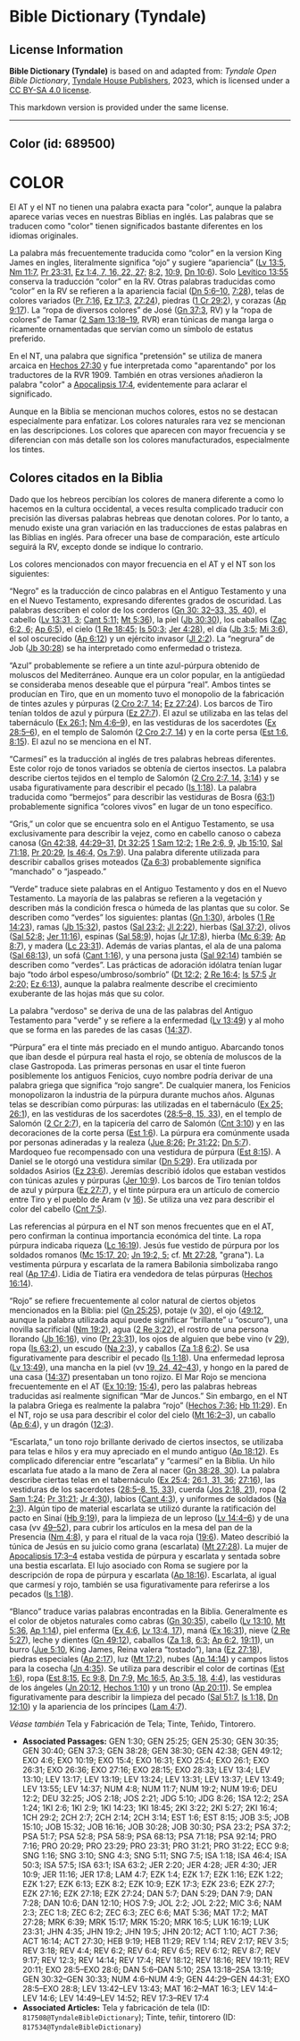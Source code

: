 # Bible Dictionary (Tyndale)

## License Information

**Bible Dictionary (Tyndale)** is based on and adapted from: _Tyndale Open Bible Dictionary_, [Tyndale House Publishers](https://tyndaleopenresources.com/), 2023, which is licensed under a [CC BY-SA 4.0 license](https://creativecommons.org/licenses/by-sa/4.0/legalcode.en).

This markdown version is provided under the same license.



--------------------------------

## Color (id: 689500)

COLOR
=====

El AT y el NT no tienen una palabra exacta para "color", aunque la palabra aparece varias veces en nuestras Biblias en inglés. Las palabras que se traducen como "color" tienen significados bastante diferentes en los idiomas originales.

La palabra más frecuentemente traducida como “color” en la version King James en ingles, literalmente significa “ojo” y sugiere “apariencia” ([Lv 13:5,](https://ref.ly/Lev13:55) [Nm 11:7,](https://ref.ly/Num11:7) [Pr 23:31,](https://ref.ly/Prov23:31) [Ez 1:4, 7, 16, 22, 27;](https://ref.ly/Ezek1:4,Ezek1:7,Ezek1:16,Ezek1:22,Ezek1:27) [8:2,](https://ref.ly/Ezek8:2) [10:9,](https://ref.ly/Ezek10:9) [Dn 10:6](https://ref.ly/Dan10:6)). Solo [Levítico 13:55](https://ref.ly/Lev13:55) conserva la traducción “color” en la RV. Otras palabras traducidas como “color” en la RV se refieren a la apariencia facial ([Dn 5:6–10,](https://ref.ly/Dan5:6-Dan5:10) [7:28](https://ref.ly/Dan7:28)), telas de colores variados ([Pr 7:16,](https://ref.ly/Prov7:16) [Ez 17:3,](https://ref.ly/Ezek17:3) [27:24](https://ref.ly/Ezek27:24)), piedras ([1 Cr 29:2](https://ref.ly/1Chr29:2)), y corazas ([Ap 9:17](https://ref.ly/Rev9:17)). La “ropa de diversos colores” de José ([Gn 37:3](https://ref.ly/Gen37:3), RV) y la “ropa de colores” de Tamar ([2 Sam 13:18–19](https://ref.ly/2Sam13:18-2Sam13:19), RVR) eran túnicas de manga larga o ricamente ornamentadas que servían como un símbolo de estatus preferido.

En el NT, una palabra que significa "pretensión" se utiliza de manera arcaica en [Hechos 27:30](https://ref.ly/Acts27:30) y fue interpretada como "aparentando" por los traductores de la RVR 1909\. También en otras versiones añadieron la palabra "color" a [Apocalipsis 17:4](https://ref.ly/Rev17:4), evidentemente para aclarar el significado.

Aunque en la Biblia se mencionan muchos colores, estos no se destacan especialmente para enfatizar. Los colores naturales rara vez se mencionan en las descripciones. Los colores que aparecen con mayor frecuencia y se diferencian con más detalle son los colores manufacturados, especialmente los tintes.

Colores citados en la Biblia
----------------------------

Dado que los hebreos percibían los colores de manera diferente a como lo hacemos en la cultura occidental, a veces resulta complicado traducir con precisión las diversas palabras hebreas que denotan colores. Por lo tanto, a menudo existe una gran variación en las traducciones de estas palabras en las Biblias en inglés. Para ofrecer una base de comparación, este artículo seguirá la RV, excepto donde se indique lo contrario.

Los colores mencionados con mayor frecuencia en el AT y el NT son los siguientes:

“Negro” es la traducción de cinco palabras en el Antiguo Testamento y una en el Nuevo Testamento, expresando diferentes grados de oscuridad. Las palabras describen el color de los corderos ([Gn 30: 32–33, 35, 40](https://ref.ly/Gen30:32-Gen30:33,Gen30:35,Gen30:40)), el cabello ([Lv 13:31, 3;](https://ref.ly/Lev13:31,Lev13:37) [Cant 5:11;](https://ref.ly/Song5:11) [Mt 5:36](https://ref.ly/Matt5:36)), la piel ([Jb 30:30](https://ref.ly/Job30:30)), los caballos ([Zac 6:2, 6;](https://ref.ly/Zech6:2,Zech6:6) [Ap 6:5](https://ref.ly/Rev6:5)), el cielo ([1 Re 18:45;](https://ref.ly/1Kgs18:45) [Is 50:3;](https://ref.ly/Isa50:3) [Jer 4:28](https://ref.ly/Jer4:28)), el día ([Jb 3:5;](https://ref.ly/Job3:5) [Mi 3:6](https://ref.ly/Mic3:6)), el sol oscurecido ([Ap 6:12](https://ref.ly/Rev6:12)) y un ejército invasor ([Jl 2:2](https://ref.ly/Joel2:2)). La “negrura” de Job ([Jb 30:28](https://ref.ly/Job30:28)) se ha interpretado como enfermedad o tristeza.

“Azul” probablemente se refiere a un tinte azul\-púrpura obtenido de moluscos del Mediterráneo. Aunque era un color popular, en la antigüedad se consideraba menos deseable que el púrpura “real”. Ambos tintes se producían en Tiro, que en un momento tuvo el monopolio de la fabricación de tintes azules y púrpuras ([2 Cro 2:7, 14;](https://ref.ly/2Chr2:7,2Chr2:14) [Ez 27:24](https://ref.ly/Ezek27:24)). Los barcos de Tiro tenían toldos de azul y púrpura ([Ez 27:7](https://ref.ly/Ezek27:7)). El azul se utilizaba en las telas del tabernáculo ([Ex 26:1;](https://ref.ly/Exod26:1) [Nm 4:6–9](https://ref.ly/Num4:6-Num4:9)), en las vestiduras de los sacerdotes ([Ex 28:5–6](https://ref.ly/Exod28:5-Exod28:6)), en el templo de Salomón ([2 Cro 2:7, 14](https://ref.ly/2Chr2:7,2Chr2:14)) y en la corte persa ([Est 1:6,](https://ref.ly/Esth1:6) [8:15](https://ref.ly/Esth8:15)). El azul no se menciona en el NT.

“Carmesí” es la traducción al inglés de tres palabras hebreas diferentes. Este color rojo de tonos variados se obtenía de ciertos insectos. La palabra describe ciertos tejidos en el templo de Salomón ([2 Cro 2:7, 14,](https://ref.ly/2Chr2:7,2Chr2:14) [3:14](https://ref.ly/2Chr3:14)) y se usaba figurativamente para describir el pecado ([Is 1:18](https://ref.ly/Isa1:18)). La palabra traducida como “bermejos” para describir las vestiduras de Bosra ([63:1](https://ref.ly/Isa63:1)) probablemente significa “colores vivos” en lugar de un tono específico.

“Gris,” un color que se encuentra solo en el Antiguo Testamento, se usa exclusivamente para describir la vejez, como en cabello canoso o cabeza canosa ([Gn 42:38,](https://ref.ly/Gen42:38) [44:29–31,](https://ref.ly/Gen44:29-Gen44:31) [Dt 32:25](https://ref.ly/Deut32:25) [1 Sam 12:2;](https://ref.ly/1Sam12:2) [1 Re 2:6, 9,](https://ref.ly/1Kgs2:6,1Kgs2:9) [Jb 15:10,](https://ref.ly/Job15:10) [Sal 71:18,](https://ref.ly/Ps71:18) [Pr 20:29,](https://ref.ly/Prov20:29) [Is 46:4,](https://ref.ly/Isa46:4) [Os 7:9](https://ref.ly/Hos7:9)). Una palabra diferente utilizada para describir caballos grises moteados ([Za 6:3](https://ref.ly/Zech6:3)) probablemente significa “manchado” o “jaspeado.”

“Verde” traduce siete palabras en el Antiguo Testamento y dos en el Nuevo Testamento. La mayoría de las palabras se refieren a la vegetación y describen más la condición fresca o húmeda de las plantas que su color. Se describen como “verdes” los siguientes: plantas ([Gn 1:30](https://ref.ly/Gen1:30)), árboles ([1 Re 14:23](https://ref.ly/1Kgs14:23)), ramas ([Jb 15:32](https://ref.ly/Job15:32)), pastos ([Sal 23:2;](https://ref.ly/Ps23:2) [Jl 2:22](https://ref.ly/Joel2:22)), hierbas ([Sal 37:2](https://ref.ly/Ps37:2)), olivos ([Sal 52:8;](https://ref.ly/Ps52:8) [Jer 11:16](https://ref.ly/Jer11:16)), espinas ([Sal 58:9](https://ref.ly/Ps58:9)), hojas ([Jr 17:8](https://ref.ly/Jer17:8)), hierba ([Mc 6:39;](https://ref.ly/Mark6:39) [Ap 8:7](https://ref.ly/Rev8:7)), y madera ([Lc 23:31](https://ref.ly/Luke23:31)). Además de varias plantas, el ala de una paloma ([Sal 68:13](https://ref.ly/Ps68:13)), un sofá ([Cant 1:16](https://ref.ly/Song1:16)), y una persona justa ([Sal 92:14](https://ref.ly/Ps92:14)) también se describen como “verdes”. Las prácticas de adoración idólatra tenían lugar bajo “todo árbol espeso/umbroso/sombrío” ([Dt 12:2;](https://ref.ly/Deut12:2) [2 Re 16:4;](https://ref.ly/2Kgs16:4) [Is 57:5](https://ref.ly/Isa57:5) [Jr 2:20;](https://ref.ly/Jer2:20) [Ez 6:13](https://ref.ly/Ezek6:13)), aunque la palabra realmente describe el crecimiento exuberante de las hojas más que su color.

La palabra "verdoso" se deriva de una de las palabras del Antiguo Testamento para "verde" y se refiere a la enfermedad ([Lv 13:49](https://ref.ly/Lev13:49)) y al moho que se forma en las paredes de las casas ([14:37](https://ref.ly/Lev14:37)).

“Púrpura” era el tinte más preciado en el mundo antiguo. Abarcando tonos que iban desde el púrpura real hasta el rojo, se obtenía de moluscos de la clase Gastropoda. Las primeras personas en usar el tinte fueron posiblemente los antiguos Fenicios, cuyo nombre podría derivar de una palabra griega que significa “rojo sangre”. De cualquier manera, los Fenicios monopolizaron la industria de la púrpura durante muchos años. Algunas telas se describían como púrpuras: las utilizadas en el tabernáculo ([Ex 25;](https://ref.ly/Exod25:4) [26:1](https://ref.ly/Exod26:1)), en las vestiduras de los sacerdotes ([28:5–8, 15, 33](https://ref.ly/Exod28:5-Exod28:8,Exod28:15,Exod28:33)), en el templo de Salomón ([2 Cr 2:7](https://ref.ly/2Chr2:7)), en la tapicería del carro de Salomón ([Cnt 3:10](https://ref.ly/Song3:10)) y en las decoraciones de la corte persa ([Est 1:6](https://ref.ly/Esth1:6)). La púrpura era comúnmente usada por personas adineradas y la realeza ([Jue 8:26;](https://ref.ly/Judg8:26) [Pr 31:22;](https://ref.ly/Prov31:22) [Dn 5:7](https://ref.ly/Dan5:7)). Mardoqueo fue recompensado con una vestidura de púrpura ([Est 8:15](https://ref.ly/Esth8:15)). A Daniel se le otorgó una vestidura similar ([Dn 5:29](https://ref.ly/Dan5:29)). Era utilizada por soldados Asirios ([Ez 23:6](https://ref.ly/Ezek23:6)). Jeremías describió ídolos que estaban vestidos con túnicas azules y púrpuras ([Jer 10:9](https://ref.ly/Jer10:9)). Los barcos de Tiro tenían toldos de azul y púrpura ([Ez 27:7](https://ref.ly/Ezek27:7)), y el tinte púrpura era un artículo de comercio entre Tiro y el pueblo de Aram (v [16](https://ref.ly/Ezek27:16)). Se utiliza una vez para describir el color del cabello ([Cnt 7:5](https://ref.ly/Song7:5)).

Las referencias al púrpura en el NT son menos frecuentes que en el AT, pero confirman la continua importancia económica del tinte. La ropa púrpura indicaba riqueza ([Lc 16:19](https://ref.ly/Luke16:19)). Jesús fue vestido de púrpura por los soldados romanos ([Mc 15:17, 20;](https://ref.ly/Mark15:17,Mark15:20) [Jn 19:2, 5;](https://ref.ly/John19:2,John19:5) cf. [Mt 27:28](https://ref.ly/Matt27:28), "grana"). La vestimenta púrpura y escarlata de la ramera Babilonia simbolizaba rango real ([Ap 17:4](https://ref.ly/Rev17:4)). Lidia de Tiatira era vendedora de telas púrpuras ([Hechos 16:14](https://ref.ly/Acts16:14)).

“Rojo” se refiere frecuentemente al color natural de ciertos objetos mencionados en la Biblia: piel ([Gn 25:25](https://ref.ly/Gen25:25)), potaje (v [30](https://ref.ly/Gen25:30)), el ojo ([49:12](https://ref.ly/Gen49:12), aunque la palabra utilizada aquí puede significar “brillante” u “oscuro”), una novilla sacrificial ([Nm 19:2](https://ref.ly/Num19:2)), agua ([2 Re 3:22](https://ref.ly/2Kgs3:22)), el rostro de una persona llorando ([Jb 16:16](https://ref.ly/Job16:16)), vino ([Pr 23:31](https://ref.ly/Prov23:31)), los ojos de alguien que bebe vino (v [29](https://ref.ly/Prov23:29)), ropa ([Is 63:2](https://ref.ly/Isa63:2)), un escudo ([Na 2:3](https://ref.ly/Nah2:3)), y caballos ([Za 1:8](https://ref.ly/Zech1:8) [6:2](https://ref.ly/Zech6:2)). Se usa figurativamente para describir el pecado ([Is 1:18](https://ref.ly/Isa1:18)). Una enfermedad leprosa ([Lv 13:49](https://ref.ly/Lev13:49)), una mancha en la piel (vv [19, 24, 42–43](https://ref.ly/Lev13:19,Lev13:24,Lev13:42-Lev13:43)), y hongo en la pared de una casa ([14:37](https://ref.ly/Lev14:37)) presentaban un tono rojizo. El Mar Rojo se menciona frecuentemente en el AT ([Ex 10:19;](https://ref.ly/Exod10:19) [15:4](https://ref.ly/Exod15:4)), pero las palabras hebreas traducidas así realmente significan “Mar de Juncos.” Sin embargo, en el NT la palabra Griega es realmente la palabra “rojo” ([Hechos 7:36;](https://ref.ly/Acts7:36) [Hb 11:29](https://ref.ly/Heb11:29)). En el NT, rojo se usa para describir el color del cielo ([Mt 16:2–3](https://ref.ly/Matt16:2-Matt16:3)), un caballo ([Ap 6:4](https://ref.ly/Rev6:4)), y un dragón ([12:3](https://ref.ly/Rev12:3)).

“Escarlata,” un tono rojo brillante derivado de ciertos insectos, se utilizaba para telas e hilos y era muy apreciado en el mundo antiguo ([Ap 18:12](https://ref.ly/Rev18:12)). Es complicado diferenciar entre “escarlata” y “carmesí” en la Biblia. Un hilo escarlata fue atado a la mano de Zera al nacer ([Gn 38:28, 30](https://ref.ly/Gen38:28,Gen38:30)). La palabra describe ciertas telas en el tabernáculo ([Ex 25:4;](https://ref.ly/Exod25:4) [26:1, 31, 36;](https://ref.ly/Exod26:1,Exod26:31,Exod26:36) [27:16](https://ref.ly/Exod27:16)), las vestiduras de los sacerdotes ([28:5–8, 15, 33](https://ref.ly/Exod28:5-Exod28:8,Exod28:15,Exod28:33)), cuerda ([Jos 2:18, 21](https://ref.ly/Josh2:18,Josh2:21)), ropa ([2 Sam 1:24;](https://ref.ly/2Sam1:24) [Pr 31:21;](https://ref.ly/Prov31:21) [Jr 4:30](https://ref.ly/Jer4:30)), labios ([Cant 4:3](https://ref.ly/Song4:3)), y uniformes de soldados ([Na 2:3](https://ref.ly/Nah2:3)). Algún tipo de material escarlata se utilizó durante la ratificación del pacto en Sinaí ([Hb 9:19](https://ref.ly/Heb9:19)), para la limpieza de un leproso ([Lv 14:4–6](https://ref.ly/Lev14:4-Lev14:6)) y de una casa (vv [49–52](https://ref.ly/Lev14:49-Lev14:52)), para cubrir los artículos en la mesa del pan de la Presencia ([Nm 4:8](https://ref.ly/Num4:8)), y para el ritual de la vaca roja ([19:6](https://ref.ly/Num19:6)). Mateo describió la túnica de Jesús en su juicio como grana (escarlata) ([Mt 27:28](https://ref.ly/Matt27:28)). La mujer de [Apocalipsis 17:3–4](https://ref.ly/Rev17:3-Rev17:4) estaba vestida de púrpura y escarlata y sentada sobre una bestia escarlata. El lujo asociado con Roma se sugiere por la descripción de ropa de púrpura y escarlata ([Ap 18:16](https://ref.ly/Rev18:16)). Escarlata, al igual que carmesí y rojo, también se usa figurativamente para referirse a los pecados ([Is 1:18](https://ref.ly/Isa1:18)).

“Blanco” traduce varias palabras encontradas en la Biblia. Generalmente es el color de objetos naturales como cabras ([Gn 30:35](https://ref.ly/Gen30:35)), cabello ([Lv 13:10,](https://ref.ly/Lev13:10) [Mt 5:36,](https://ref.ly/Matt5:36) [Ap 1:14](https://ref.ly/Rev1:14)), piel enferma ([Ex 4:6,](https://ref.ly/Exod4:6) [Lv 13:4, 17](https://ref.ly/Lev13:4,Lev13:17)), maná ([Ex 16:31](https://ref.ly/Exod16:31)), nieve ([2 Re 5:27](https://ref.ly/2Kgs5:27)), leche y dientes ([Gn 49:12](https://ref.ly/Gen49:12)), caballos ([Za 1:8,](https://ref.ly/Zech1:8) [6:3;](https://ref.ly/Zech6:3) [Ap 6:2,](https://ref.ly/Rev6:2) [19:11](https://ref.ly/Rev19:11)), un burro ([Jue 5:10](https://ref.ly/Judg5:10), King James, Reina valera “tostado”), lana ([Ez 27:18](https://ref.ly/Ezek27:18)), piedras especiales ([Ap 2:17](https://ref.ly/Rev2:17)), luz ([Mt 17:2](https://ref.ly/Matt17:2)), nubes ([Ap 14:14](https://ref.ly/Rev14:14)) y campos listos para la cosecha ([Jn 4:35](https://ref.ly/John4:35)). Se utiliza para describir el color de cortinas ([Est 1:6](https://ref.ly/Esth1:6)), ropa ([Est 8:15,](https://ref.ly/Esth8:15) [Ec 9:8,](https://ref.ly/Eccl9:8) [Dn 7:9,](https://ref.ly/Dan7:9) [Mc 16:5,](https://ref.ly/Mark16:5) [Ap 3:5, 18,](https://ref.ly/Rev3:5,Rev3:18) [4:4](https://ref.ly/Rev4:4)), las vestiduras de los ángeles ([Jn 20:12,](https://ref.ly/John20:12) [Hechos 1:10](https://ref.ly/Acts1:10)) y un trono ([Ap 20:11](https://ref.ly/Rev20:11)). Se emplea figurativamente para describir la limpieza del pecado ([Sal 51:7,](https://ref.ly/Ps51:7) [Is 1:18,](https://ref.ly/Isa1:18) [Dn 12:10](https://ref.ly/Dan12:10)) y la apariencia de los príncipes ([Lam 4:7](https://ref.ly/Lam4:7)).

*Véase también* Tela y Fabricación de Tela; Tinte, Teñido, Tintorero.

* **Associated Passages:** GEN 1:30; GEN 25:25; GEN 25:30; GEN 30:35; GEN 30:40; GEN 37:3; GEN 38:28; GEN 38:30; GEN 42:38; GEN 49:12; EXO 4:6; EXO 10:19; EXO 15:4; EXO 16:31; EXO 25:4; EXO 26:1; EXO 26:31; EXO 26:36; EXO 27:16; EXO 28:15; EXO 28:33; LEV 13:4; LEV 13:10; LEV 13:17; LEV 13:19; LEV 13:24; LEV 13:31; LEV 13:37; LEV 13:49; LEV 13:55; LEV 14:37; NUM 4:8; NUM 11:7; NUM 19:2; NUM 19:6; DEU 12:2; DEU 32:25; JOS 2:18; JOS 2:21; JDG 5:10; JDG 8:26; 1SA 12:2; 2SA 1:24; 1KI 2:6; 1KI 2:9; 1KI 14:23; 1KI 18:45; 2KI 3:22; 2KI 5:27; 2KI 16:4; 1CH 29:2; 2CH 2:7; 2CH 2:14; 2CH 3:14; EST 1:6; EST 8:15; JOB 3:5; JOB 15:10; JOB 15:32; JOB 16:16; JOB 30:28; JOB 30:30; PSA 23:2; PSA 37:2; PSA 51:7; PSA 52:8; PSA 58:9; PSA 68:13; PSA 71:18; PSA 92:14; PRO 7:16; PRO 20:29; PRO 23:29; PRO 23:31; PRO 31:21; PRO 31:22; ECC 9:8; SNG 1:16; SNG 3:10; SNG 4:3; SNG 5:11; SNG 7:5; ISA 1:18; ISA 46:4; ISA 50:3; ISA 57:5; ISA 63:1; ISA 63:2; JER 2:20; JER 4:28; JER 4:30; JER 10:9; JER 11:16; JER 17:8; LAM 4:7; EZK 1:4; EZK 1:7; EZK 1:16; EZK 1:22; EZK 1:27; EZK 6:13; EZK 8:2; EZK 10:9; EZK 17:3; EZK 23:6; EZK 27:7; EZK 27:16; EZK 27:18; EZK 27:24; DAN 5:7; DAN 5:29; DAN 7:9; DAN 7:28; DAN 10:6; DAN 12:10; HOS 7:9; JOL 2:2; JOL 2:22; MIC 3:6; NAM 2:3; ZEC 1:8; ZEC 6:2; ZEC 6:3; ZEC 6:6; MAT 5:36; MAT 17:2; MAT 27:28; MRK 6:39; MRK 15:17; MRK 15:20; MRK 16:5; LUK 16:19; LUK 23:31; JHN 4:35; JHN 19:2; JHN 19:5; JHN 20:12; ACT 1:10; ACT 7:36; ACT 16:14; ACT 27:30; HEB 9:19; HEB 11:29; REV 1:14; REV 2:17; REV 3:5; REV 3:18; REV 4:4; REV 6:2; REV 6:4; REV 6:5; REV 6:12; REV 8:7; REV 9:17; REV 12:3; REV 14:14; REV 17:4; REV 18:12; REV 18:16; REV 19:11; REV 20:11; EXO 28:5–EXO 28:6; DAN 5:6–DAN 5:10; 2SA 13:18–2SA 13:19; GEN 30:32–GEN 30:33; NUM 4:6–NUM 4:9; GEN 44:29–GEN 44:31; EXO 28:5–EXO 28:8; LEV 13:42–LEV 13:43; MAT 16:2–MAT 16:3; LEV 14:4–LEV 14:6; LEV 14:49–LEV 14:52; REV 17:3–REV 17:4
* **Associated Articles:** Tela y fabricación de tela (ID: `817508@TyndaleBibleDictionary`); Tinte, teñir, tintorero (ID: `817534@TyndaleBibleDictionary`)

